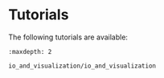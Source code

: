 # Tutorials

The following tutorials are available:

```{toctree}
:maxdepth: 2

io_and_visualization/io_and_visualization
```